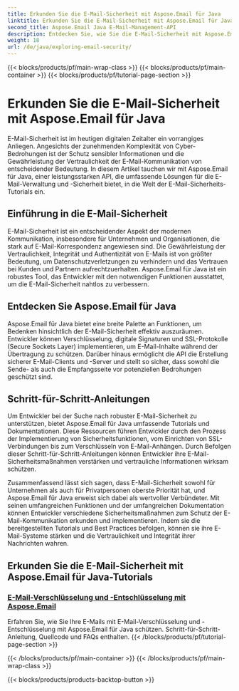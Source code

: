 ```yaml
---
title: Erkunden Sie die E-Mail-Sicherheit mit Aspose.Email für Java
linktitle: Erkunden Sie die E-Mail-Sicherheit mit Aspose.Email für Java
second_title: Aspose.Email Java E-Mail-Management-API
description: Entdecken Sie, wie Sie die E-Mail-Sicherheit mit Aspose.Email für Java verbessern können. Entdecken Sie Schritt-für-Schritt-Anleitungen und Best Practices.
weight: 18
url: /de/java/exploring-email-security/
---
```


{{< blocks/products/pf/main-wrap-class >}}
{{< blocks/products/pf/main-container >}}
{{< blocks/products/pf/tutorial-page-section >}}

# Erkunden Sie die E-Mail-Sicherheit mit Aspose.Email für Java


E-Mail-Sicherheit ist im heutigen digitalen Zeitalter ein vorrangiges Anliegen. Angesichts der zunehmenden Komplexität von Cyber-Bedrohungen ist der Schutz sensibler Informationen und die Gewährleistung der Vertraulichkeit der E-Mail-Kommunikation von entscheidender Bedeutung. In diesem Artikel tauchen wir mit Aspose.Email für Java, einer leistungsstarken API, die umfassende Lösungen für die E-Mail-Verwaltung und -Sicherheit bietet, in die Welt der E-Mail-Sicherheits-Tutorials ein.

## Einführung in die E-Mail-Sicherheit

E-Mail-Sicherheit ist ein entscheidender Aspekt der modernen Kommunikation, insbesondere für Unternehmen und Organisationen, die stark auf E-Mail-Korrespondenz angewiesen sind. Die Gewährleistung der Vertraulichkeit, Integrität und Authentizität von E-Mails ist von größter Bedeutung, um Datenschutzverletzungen zu verhindern und das Vertrauen bei Kunden und Partnern aufrechtzuerhalten. Aspose.Email für Java ist ein robustes Tool, das Entwickler mit den notwendigen Funktionen ausstattet, um die E-Mail-Sicherheit nahtlos zu verbessern.

## Entdecken Sie Aspose.Email für Java

Aspose.Email für Java bietet eine breite Palette an Funktionen, um Bedenken hinsichtlich der E-Mail-Sicherheit effektiv auszuräumen. Entwickler können Verschlüsselung, digitale Signaturen und SSL-Protokolle (Secure Sockets Layer) implementieren, um E-Mail-Inhalte während der Übertragung zu schützen. Darüber hinaus ermöglicht die API die Erstellung sicherer E-Mail-Clients und -Server und stellt so sicher, dass sowohl die Sende- als auch die Empfangsseite vor potenziellen Bedrohungen geschützt sind.

## Schritt-für-Schritt-Anleitungen

Um Entwickler bei der Suche nach robuster E-Mail-Sicherheit zu unterstützen, bietet Aspose.Email für Java umfassende Tutorials und Dokumentationen. Diese Ressourcen führen Entwickler durch den Prozess der Implementierung von Sicherheitsfunktionen, vom Einrichten von SSL-Verbindungen bis zum Verschlüsseln von E-Mail-Anhängen. Durch Befolgen dieser Schritt-für-Schritt-Anleitungen können Entwickler ihre E-Mail-Sicherheitsmaßnahmen verstärken und vertrauliche Informationen wirksam schützen.

Zusammenfassend lässt sich sagen, dass E-Mail-Sicherheit sowohl für Unternehmen als auch für Privatpersonen oberste Priorität hat, und Aspose.Email für Java erweist sich dabei als wertvoller Verbündeter. Mit seinen umfangreichen Funktionen und der umfangreichen Dokumentation können Entwickler verschiedene Sicherheitsmaßnahmen zum Schutz der E-Mail-Kommunikation erkunden und implementieren. Indem sie die bereitgestellten Tutorials und Best Practices befolgen, können sie ihre E-Mail-Systeme stärken und die Vertraulichkeit und Integrität ihrer Nachrichten wahren.

## Erkunden Sie die E-Mail-Sicherheit mit Aspose.Email für Java-Tutorials
### [E-Mail-Verschlüsselung und -Entschlüsselung mit Aspose.Email](./email-encryption-and-decryption/)
Erfahren Sie, wie Sie Ihre E-Mails mit E-Mail-Verschlüsselung und -Entschlüsselung mit Aspose.Email für Java schützen. Schritt-für-Schritt-Anleitung, Quellcode und FAQs enthalten.
{{< /blocks/products/pf/tutorial-page-section >}}

{{< /blocks/products/pf/main-container >}}
{{< /blocks/products/pf/main-wrap-class >}}

{{< blocks/products/products-backtop-button >}}
